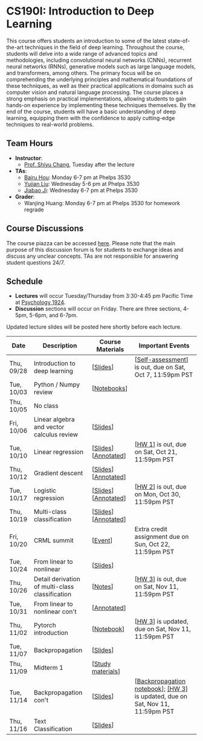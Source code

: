 # CS190I: Introduction to Deep Learning

This course offers students an introduction to some of the latest state-of-the-art techniques in the field of deep learning. Throughout the course, students will delve into a wide range of advanced topics and methodologies, including convolutional neural networks (CNNs), recurrent neural networks (RNNs), generative models such as large language models, and transformers, among others. The primary focus will be on comprehending the underlying principles and mathematical foundations of these techniques, as well as their practical applications in domains such as computer vision and natural language processing. The course places a strong emphasis on practical implementations, allowing students to gain hands-on experience by implementing these techniques themselves. By the end of the course, students will have a basic understanding of deep learning, equipping them with the confidence to apply cutting-edge techniques to real-world problems.

## Team Hours
- **Instructor**: 
	- [Prof. Shiyu Chang](https://code-terminator.github.io/), Tuesday after the lecture
- **TAs**:
	- [Bairu Hou](https://hbr690188270.github.io/): Monday 6-7 pm at Phelps 3530
	- [Yujian Liu](https://yujianll.github.io/): Wednesday 5-6 pm at Phelps 3530
	- [Jiabao Ji](https://question406.github.io/): Wednesday 6-7 pm at Phelps 3530
 - **Grader**:
	- Wanjing Huang: Monday 6-7 pm at Phelps 3530 for homework regrade

## Course Discussions

The course piazza can be accessed [here](https://piazza.com/class/ln3hlxl8la64ju/). Please note that the main purpose of this discussion forum is for students to exchange ideas and discuss any unclear concepts.  TAs are not responsible for answering student questions 24/7.

## Schedule
- **Lectures** will occur Tuesday/Thursday from 3:30-4:45 pm Pacific Time at [Psychology 1924](https://classrooms.ucsb.edu/classroom-inventory/psych-1924).
- **Discussion** sections will occur on Friday.  There are three sections, 4-5pm, 5-6pm, and 6-7pm. 

Updated lecture slides will be posted here shortly before each lecture. 

| Date        | Description                   | Course Materials | Important Events                                       |
|-------------|-------------------------------|------------------|--------------------------------------------------------|
| Thu, 09/28 | Introduction to deep learning | [[Slides](https://ucsb.instructure.com/courses/15056/files?preview=1464816)]   | [[Self-assessment](https://colab.research.google.com/drive/11t0o-8FYx7TI9jFMuYMFPaHRkn1_3L_H?usp=sharing)] is out, due on Sat, Oct 7, 11:59pm PST |
| Tue, 10/03  | Python / Numpy review         | [[Notebooks](https://ucsb.instructure.com/courses/15056/files?preview=1481869)]                 |                                                        |
| Thu, 10/05  | No class                              |                  |                                                        |
| Fri, 10/06  | Linear algebra and vector calculus review | [[Slides](https://ucsb.instructure.com/courses/15056/files?preview=1501742)]  |                                                        |
| Tue, 10/10  | Linear regression | [[Slides](https://ucsb.instructure.com/courses/15056/files?preview=1526741)] [[Annotated](https://ucsb.instructure.com/courses/15056/files?preview=1538748)]  | [[HW 1](https://colab.research.google.com/drive/17K4joVZ2sbSckb-tVvEDFcn5jJb5AL-L?usp=sharing)] is out, due on Sat, Oct 21, 11:59pm PST                                                        |
| Thu, 10/12  | Gradient descent | [[Slides](https://ucsb.instructure.com/courses/15056/files?preview=1538751)] [[Annotated](https://ucsb.instructure.com/courses/15056/files?preview=1573615)] |                                                        |
| Tue, 10/17  | Logistic regression | [[Slides](https://ucsb.instructure.com/courses/15056/files?preview=1573616)] [[Annotated](https://ucsb.instructure.com/courses/15056/files?preview=1590072)] | [[HW 2](https://colab.research.google.com/drive/1SoX_a7RTLWc_1ZPuIdrUzTby9bAB9omn?usp=sharing)] is out, due on Mon, Oct 30, 11:59pm PST                                                        |
| Thu, 10/19  | Multi-class classification | [[Slides](https://ucsb.instructure.com/courses/15056/files?preview=1591834)] [[Annotated](https://ucsb.instructure.com/courses/15056/files?preview=1621175)]   |                                                        |
| Fri, 10/20  | CRML summit | [[Event](https://ml.ucsb.edu/events/summit/responsible-machine-learning-summit-2023)]  | Extra credit assignment due on Sun, Oct 22, 11:59pm PST                                                       |
| Tue, 10/24  | From linear to nonlinear | [[Slides](https://ucsb.instructure.com/courses/15056/files?preview=1621135)]  |                                                        |
| Thu, 10/26  | Detail derivation of multi-class classification | [[Notes](https://ucsb.instructure.com/courses/15056/files?preview=1644770)]  | [[HW 3](https://drive.google.com/file/d/1bwihv-qtN-2u_98G4nZITJhPszpyYkMC/view?usp=sharing)] is out, due on Sat, Nov 11, 11:59pm PST                                                       | 
| Tue, 10/31  | From linear to nonlinear con't | [[Annotated](https://ucsb.instructure.com/courses/15056/files?preview=1699793)]  |                                                        |
| Thu, 11/02  | Pytorch introduction | [[Notebook](https://drive.google.com/file/d/1GJreWiIz8-s3tJb1iAAD3M8uipsBiEBx/view?usp=sharing)] | [[HW 3](https://drive.google.com/file/d/1GJreWiIz8-s3tJb1iAAD3M8uipsBiEBx/view?usp=sharing)] is updated, due on Sat, Nov 11, 11:59pm PST |
| Tue, 11/07  | Backpropagation | [[Slides](https://ucsb.instructure.com/courses/15056/files?preview=1714214)]  |                                                        |
| Thu, 11/09  | Midterm 1 | [[Study materials](https://ucsb.instructure.com/courses/15056/files?preview=1718641)]  |                                                        |
| Tue, 11/14  | Backpropagation con't | [[Slides](https://ucsb.instructure.com/courses/15056/files?preview=1714214)]  | [[Backpropagation notebook](https://colab.research.google.com/drive/118_PkVisQrkaueKSufBnlSH5KlMhNu3t?usp=sharing)]; [[HW 3]](https://colab.research.google.com/drive/1T5BWOKcEpD1TYLXDpImnLRMp318KfPdQ?usp=sharing) is updated, due on Sat, Nov 11, 11:59pm PST |
| Thu, 11/16  | Text Classification | [[Slides](https://ucsb.instructure.com/courses/15056/files?preview=1784628)]  |                                                        |
